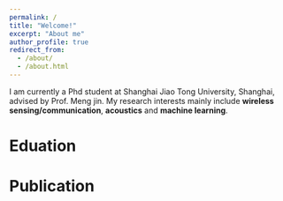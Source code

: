 ```yaml
---
permalink: /
title: "Welcome!"
excerpt: "About me"
author_profile: true
redirect_from: 
  - /about/
  - /about.html
---
```


I am currently a Phd student at Shanghai Jiao Tong University, Shanghai, advised by Prof. Meng jin. My research interests mainly include **wireless sensing/communication**, **acoustics** and **machine learning**. 


Eduation
======



Publication
======




